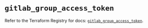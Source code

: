 # `gitlab_group_access_token`

Refer to the Terraform Registry for docs: [`gitlab_group_access_token`](https://registry.terraform.io/providers/gitlabhq/gitlab/16.11.0/docs/resources/group_access_token).
